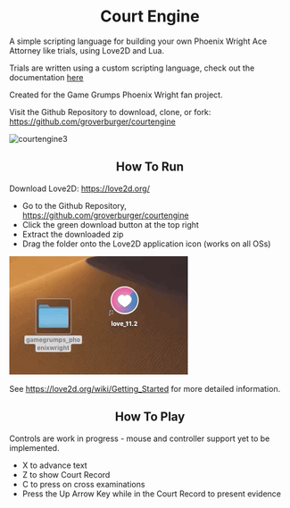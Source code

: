 # <center>Court Engine</center>

A simple scripting language for building your own Phoenix Wright Ace Attorney like trials, using Love2D and Lua.

Trials are written using a custom scripting language, check out the documentation <a href="scripting.html">here</a>

Created for the Game Grumps Phoenix Wright fan project.

Visit the Github Repository to download, clone, or fork: https://github.com/groverburger/courtengine

![courtengine3](https://groverburger.github.io/courtengine/courtengine3.gif)



## <center>How To Run</center>

Download Love2D: https://love2d.org/

- Go to the Github Repository, https://github.com/groverburger/courtengine
- Click the green download button at the top right
- Extract the downloaded zip
- Drag the folder onto the Love2D application icon (works on all OSs)

![runtut](runtut.gif)

See https://love2d.org/wiki/Getting_Started for more detailed information.



## <center>How To Play</center>

Controls are work in progress - mouse and controller support yet to be implemented.

- X to advance text 
- Z to show Court Record
- C to press on cross examinations
- Press the Up Arrow Key while in the Court Record to present evidence